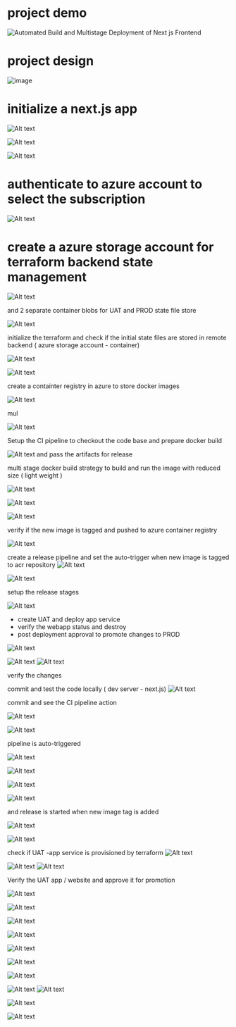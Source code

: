 # project demo

![Automated Build and Multistage Deployment of Next js Frontend](https://github.com/thulasigithub123/Azure_Workbook/assets/87015668/601f0056-cbbd-4e86-8090-9f5d73225c72)


# project design
![image](https://github.com/thulasigithub123/Azure_Workbook/assets/87015668/16023273-9076-4e48-9148-8775de1f6134)


# initialize a next.js app

![Alt text](image.png)

![Alt text](image-7.png)

![Alt text](image-6.png)


# authenticate to azure account to select the subscription

![Alt text](image-1.png)

# create a azure storage account for terraform backend state management

![Alt text](image-2.png)

and 2 separate container blobs for UAT and PROD state file store

![Alt text](image-3.png)

initialize the terraform and check if the initial state files are stored in remote backend ( azure storage account - container)

![Alt text](image-4.png)

![Alt text](image-5.png)



create a containter registry in azure to store docker images

![Alt text](image-8.png)


mul


![Alt text](image-9.png)


Setup the CI pipeline to checkout the code base and prepare docker build

![Alt text](image-10.png) and pass the artifacts for release


multi stage docker build strategy to build and run the image with reduced size ( light weight )

![Alt text](image-11.png)

![Alt text](image-13.png)


![Alt text](image-12.png)

verify if the new image is tagged and pushed to azure container registry

![Alt text](image-14.png)

create a release pipeline and set the auto-trigger when new image is tagged to acr repository
![Alt text](image-15.png)


![Alt text](image-16.png)

setup the release stages

![Alt text](image-18.png)

 - create UAT and deploy app service
 - verify the webapp status and destroy
 - post deployment approval to promote changes to PROD


![Alt text](image-17.png)

![Alt text](image-19.png)
![Alt text](image-43.png)

verify the changes

commit and test the code locally ( dev server - next.js)
![Alt text](image-21.png)

commit and see the CI pipeline action



![Alt text](image-22.png)

![Alt text](image-23.png)

pipeline is auto-triggered

![Alt text](image-24.png)

![Alt text](image-25.png)

![Alt text](image-26.png)

![Alt text](image-27.png)

and release is started when new image tag is added

![Alt text](image-28.png)

![Alt text](image-29.png)

check if UAT -app service is provisioned by terraform
![Alt text](image-31.png)

![Alt text](image-32.png)
![Alt text](image-30.png)


Verify the UAT app / website and approve it for promotion

![Alt text](image-33.png)

![Alt text](image-34.png)

![Alt text](image-35.png)

![Alt text](image-36.png)

![Alt text](image-37.png)


![Alt text](image-38.png)

![Alt text](image-39.png)

![Alt text](image-40.png)
![Alt text](image-44.png)


![Alt text](image-41.png)

![Alt text](image-42.png)
